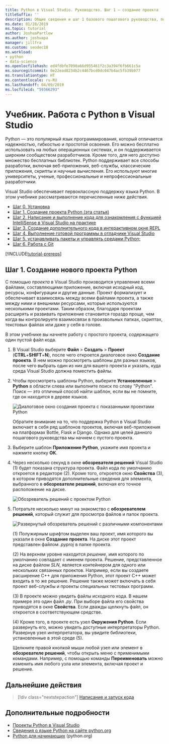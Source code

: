 ```yaml
---
title: Python в Visual Studio. Руководство. Шаг 1 — создание проекта
titleSuffix: ''
description: Общие сведения и шаг 1 базового пошагового руководства, посвященного возможностям Python в Visual Studio. Здесь приведены предварительные требования и описано создание проекта Python.
ms.date: 01/28/2019
ms.topic: tutorial
author: JoshuaPartlow
ms.author: joshuapa
manager: jillfra
ms.custom: seodec18
ms.workload:
- python
- data-science
ms.openlocfilehash: ed4fdbfe7090a66d955461f2c3a394f6fb661c5a
ms.sourcegitcommit: 0e22ead8234b2c4467bcd0dc047b4ac5fb39b977
ms.translationtype: HT
ms.contentlocale: ru-RU
ms.lasthandoff: 04/09/2019
ms.locfileid: "59366293"
---
```

# <a name="tutorial-work-with-python-in-visual-studio"></a>Учебник. Работа с Python в Visual Studio

Python — это популярный язык программирования, который отличается надежностью, гибкостью и простотой освоения. Его можно бесплатно использовать на любых операционных системах, и он поддерживается широким сообществом разработчиков. Кроме того, для него доступно множество бесплатных библиотек. Python поддерживает все способы разработки, включая веб-приложения, веб-службы, классические приложения, скрипты и научные вычисления. Его используют многие университеты, ученые, профессиональные и непрофессиональные разработчики.

Visual Studio обеспечивает первоклассную поддержку языка Python. В этом учебнике рассматриваются перечисленные ниже действия.

- [Шаг 0. Установка](tutorial-working-with-python-in-visual-studio-step-00-installation.md)
- [Шаг 1. Создание проекта Python (эта статья)](#step-1-create-a-new-python-project)
- [Шаг 2. Написание и выполнение кода для ознакомления с функцией IntelliSense в Visual Studio на практике](tutorial-working-with-python-in-visual-studio-step-02-writing-code.md)
- [Шаг 3. Создание дополнительного кода в интерактивном окне REPL](tutorial-working-with-python-in-visual-studio-step-03-interactive-repl.md)
- [Шаг 4. Выполнение готовой программы в отладчике Visual Studio](tutorial-working-with-python-in-visual-studio-step-04-debugging.md)
- [Шаг 5. устанавливать пакеты и управлять средами Python;](tutorial-working-with-python-in-visual-studio-step-05-installing-packages.md)
- [Шаг 6. Работа с Git](tutorial-working-with-python-in-visual-studio-step-06-working-with-git.md)

[!INCLUDE[tutorial-prereqs](includes/tutorial-prereqs.md)]

## <a name="step-1-create-a-new-python-project"></a>Шаг 1. Создание нового проекта Python

С помощью *проекта* в Visual Studio производится управление всеми файлами, составляющими приложение, включая исходный код, ресурсы, конфигурации и другие данные. Проект формализует и обеспечивает взаимосвязь между всеми файлами проекта, а также между ними и внешними ресурсами, которые используются несколькими проектами. Таким образом, благодаря проектам расширять и развивать приложение становится гораздо проще, чем когда вы контролируете взаимосвязи в произвольных папках, скриптах, текстовых файлах или даже у себя в голове.

В этом учебнике вы начнете работу с простого проекта, содержащего один пустой файл кода.

1. В Visual Studio выберите **Файл** > **Создать** > **Проект** (**CTRL**+**SHIFT**+**N**), после чего откроется диалоговое окно **Создание проекта**. В нем можно просмотреть шаблоны для разных языков, после чего выбрать один из них для вашего проекта и указать, куда среда Visual Studio должна поместить файлы.

1. Чтобы просмотреть шаблоны Python, выберите **Установленные** > **Python** в области слева или выполните поиск по слову "Python". Поиск — это отличный способ найти шаблон, если вы не помните, где он находится в дереве языков.

    ![Диалоговое окно создания проекта с показанными проектами Python](media/vs-getting-started-python-01-new-project.png)

    Обратите внимание на то, что поддержка Python в Visual Studio включает в себя ряд шаблонов проектов, включая веб-приложения на платформах Bottle, Flask и Django. Однако для целей данного пошагового руководства мы начнем с пустого проекта.

1. Выберите шаблон **Приложение Python**, укажите имя проекта и нажмите кнопку **ОК**.

1. Через несколько секунд в окне **обозревателя решений** Visual Studio (1) будет показана структура проекта. Файл кода по умолчанию откроется в редакторе (2). Кроме того, откроется окно **Свойства** (3), в котором приводятся дополнительные сведения для элемента, выбранного в **обозревателе решений**, включая его точное расположение на диске.

    ![Обозреватель решений с проектом Python](media/vs-getting-started-python-02-windows.png)

1. Потратьте несколько минут на знакомство с **обозревателем решений**, который служит для просмотра файлов и папок проекта.

    ![Развернутый обозреватель решений с различными компонентами](media/vs-getting-started-python-03-solution-explorer.png)

    (1) Полужирным шрифтом выделен ваш проект, имя которого вы указали в окне **Создание проекта**. На диске этот проект представлен файлом *.pyproj* в папке проекта.

    (2) На верхнем уровне находится *решение*, имя которого по умолчанию совпадает с именем проекта. Решение, представленное на диске файлом *SLN*, является контейнером для одного или нескольких связанных проектов. Например, если вы создаете расширение C++ для приложения Python, этот проект C++ может входить в то же решение. Решение также может включать в себя проект веб-службы и проекты специальных тестовых программ.

    (3) В проекте можно увидеть файлы исходного кода. В нашем примере это один файл *.py*. При выборе файла его свойства приводятся в окне **Свойства**. Если дважды щелкнуть файл, он откроется в соответствующем средстве.

    (4) Кроме того, в проекте есть узел **Окружения Python**. Если развернуть его, можно увидеть доступные интерпретаторы Python. Развернув узел интерпретатора, вы увидите библиотеки, установленные в этой среде (5).

    Щелкните правой кнопкой мыши любой узел или элемент в **обозревателе решений**, чтобы открыть меню с применимыми командами. Например, с помощью команды **Переименовать** можно изменить имя любого узла или элемента, включая проект и решение.

## <a name="next-step"></a>Дальнейшие действия

> [!div class="nextstepaction"]
> [Написание и запуск кода](tutorial-working-with-python-in-visual-studio-step-02-writing-code.md)

## <a name="go-deeper"></a>Дополнительные подробности

- [Проекты Python в Visual Studio](managing-python-projects-in-visual-studio.md)
- [Сведения о языке Python на сайте python.org](https://www.python.org)
- [Python для начинающих](https://www.python.org/about/gettingstarted/) (python.org)
